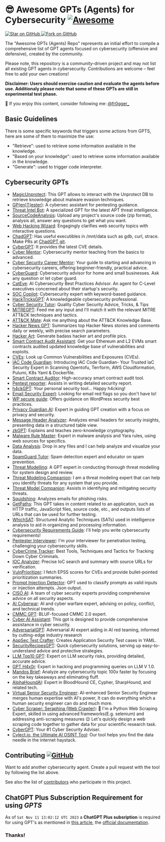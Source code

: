 # 😎 Awesome GPTs (Agents) for Cybersecurity [![Awesome](https://awesome.re/badge.svg)](https://awesome.re) 
<a href="https://github.com/fr0gger/Awesome-GPT-Agents">
    <img title="Star on GitHub" src="https://img.shields.io/github/stars/fr0gger/Awesome-GPT-Agents">
  </a>
  <a href="https://github.com/fr0gger/Awesome-GPT-Agents/fork">
    <img title="Fork on GitHub" src="https://img.shields.io/github/forks/fr0gger/Awesome-GPT-Agents">
  </a>
  
The "Awesome GPTs (Agents) Repo" represents an initial effort to compile a comprehensive list of GPT agents focused on cybersecurity (offensive and defensive), created by the community. 

Please note, this repository is a community-driven project and may not list all existing GPT agents in cybersecurity. Contributions are welcome – feel free to add your own creations!

**Disclaimer: Users should exercise caution and evaluate the agents before use. Additionaly please note that some of these GPTs are still in experimental test phase.**

🌟 If you enjoy this content, consider following me: [@fr0gger_](https://x.com/fr0gger_) 

## Basic Guidelines
There is some specific keywords that triggers some actions from GPTS, here are some of them to maximize the use:
* "Retrieve": used to retrieve some information available in the knowledge.
* "Based on your knowledge": used to retrieve some information available in the knowledge.
* "Generate": used to trigger code interpreter.

## Cybersecurity GPTs 
* [MagicUnprotect](https://chat.openai.com/g/g-U5ZnmObzh-magicunprotect): This GPT allows to interact with the Unprotect DB to retrieve knowledge about malware evasion techniques.
* [GP(en)T(ester)](https://chat.openai.com/g/g-zQfyABDUJ-gp-en-t-ester): A cybersec assistant for pentesting guidance. 
* [Threat Intel Bot](https://chat.openai.com/g/g-Vy4rIqiCF-threat-intel-bot): A specialized GPT for the latest APT threat intelligence.
* [SourceCodeAnalysis](https://chat.openai.com/g/g-K5Drw2YS9-sourcecodeanalysis-gpt): Upload any project's source code (zip format), analysis all, answer any questions to get what you want.
* [Web Hacking Wizard](https://chat.openai.com/g/g-Op6Btk7ev-web-hacking-wizard): Engagingly clarifies web security topics with interactive questions.
* [ChadGPT](https://chat.openai.com/g/g-hBDutiLmw-chadgpt): Has useful executibles in /mnt/data such as gdb, curl, strace. Make PRs at [ChadGPT git](https://github.com/chadbrewbaker/ChadGPT).
* [CyberGPT](https://chat.openai.com/g/g-GGqU669bx-cybergpt): It provides the latest CVE details.
* [Cyber Mentor](https://chat.openai.com/g/g-9PmeCxa4O-cyber-mentor): Cybersecurity mentor teaching from the basics to advanced.
* [Cyber Security Career Mentor](https://chat.openai.com/g/g-b69I3zwKd-cyber-security-career-mentor): Your guide to starting and advancing in cybersecurity careers, offering beginner-friendly, practical advice.
* [CyberGuard](https://chat.openai.com/g/g-Rqg4CFv6o-cyber-guard): Cybersecurity advisor for home and small businesses. Ask any question or let cyber guard.
* [CatEye](https://chat.openai.com/g/g-Oi3WJaHdu-cateye): AI Cybersecurity Best Practices Advisor. An agent for C-Level executives concerned about their startup's security. 
* [SOC Copilot](https://chat.openai.com/g/g-qvSadylbt-soc-copilot): Cybersecurity expert with keyword-based guidance.
* [HackTricksGPT](https://chat.openai.com/g/g-aaNx59p4q-hacktricksgpt): A knowledgeable cybersecurity professional.
* [Cyber Security Tutor](https://chat.openai.com/g/g-0VZwWuTzR-cyber-security-tutor): Quality Cyber Security Advice, Tricks, & Tips
* [MITREGPT](https://chat.openai.com/g/g-IZ6k3S4Zs-mitregpt): Feed me any input and I'll match it with the relevant MITRE ATT&CK techniques and tactics.
* [ATT&CK Mate](https://chat.openai.com/g/g-fCIE7hCLx-att-ck-mate): Ask me anything about the ATT&CK Knowledge Base.
* [Hacker News GPT](https://chat.openai.com/g/g-RfQI5RmAX-hacker-news-gpt): Summarizes top Hacker News stories and comments daily or weekly, with precise search parameters.
* [Hacker Art](https://chat.openai.com/g/g-LjmHKgJZO-hacker-art-by-rez0): Generate badass hacker art and profile pics.
* [Smart Contract Audit Assistant](https://chat.openai.com/g/g-R4dNsj0fm-smart-contract-audit-assistant-by-keybox-ai): Get your Ethereum and L2 EVMs smart contracts audited updated knowledge base of vulnerabilities and exploits.
* [CVEs](https://chat.openai.com/g/g-HQaKYlJhk-cves): Look up Common Vulnerabilities and Exposures (CVEs).
* [IAC Code Guardian](https://chat.openai.com/g/g-nT849ZvCx-iac-code-guardian): Introducing IAC Code Guardian- Your Trusted IaC Security Expert in Scanning Opentofu, Terrform, AWS Cloudformation, Pulumi, K8s Yaml & Dockerfile.
* [Smart Contract Auditor](https://chat.openai.com/g/g-VRtUR3Jpv-smart-contract-auditor): High-accuracy smart contract audit tool.
* [Pentest reporter](https://chat.openai.com/g/g-dtkGX8MrO-pentest-reporter): Assists in writing detailed security report.
* [h4ckGPT](https://chat.openai.com/g/g-1ehIO0APO-h4ckgpt): Your personal security tool… Happy h4cking!
* [Email Security Expert](https://chat.openai.com/g/g-KX6GdA8lV-email-security-expert): Looking for email red flags so you don't have to!
* [WP secure guide](https://chat.openai.com/g/g-CsvahsYRC-wp-secure-guide): Offers guidance on WordPress security best practices.
* [Privacy Guardian AI](https://chat.openai.com/g/g-gtV76JzWV-privacy-guardian-ai): Expert in guiding GPT creation with a focus on privacy and security.
* [Message Header Analyzer](https://chat.openai.com/g/g-IHl1UiMr6-message-header-analyzer): Analyzes email headers for security insights, presenting data in a structured table view.
* [zkGPT](https://chat.openai.com/g/g-UKY6elM2U-zkgpt): Explains and teaches zero-knowledge cryptography.
* [Malware Rule Master](https://chat.openai.com/g/g-NGsw2zTeW-malware-rule-master): Expert in malware analysis and Yara rules, using web sources for specifics.
* [Data Analysis](https://chat.openai.com/g/g-HMNcP6w7d-data-analysis): Drop in any files and I can help analyze and visualize your data.
* [SpamGuard Tutor](https://chat.openai.com/g/g-jhc6RyFfY-spamguard-tutor): Spam detection expert and educator on spam prevention.
* [Threat Modelling](https://chat.openai.com/g/g-3XPyoWzn3-threat-modelling): A GPT expert in conducting thorough threat modelling for system design and review.
* [Threat Modeling Companion](https://chat.openai.com/g/g-qQceHnV7T-threat-modeling-companion): I am a threat modeling expert that can help you identify threats for any system that you provide.
* [Threat Model Companion](https://chat.openai.com/g/g-8AM8fQ9wU-threat-model-companion): Assists in identifying and mitigating security threats.
* [Squidshing](https://chat.openai.com/g/g-8JrlEnLEj-squidshing): Analyzes emails for phishing risks.
* [GetPaths](https://chat.openai.com/g/g-6Bcjkotez-getpaths): This GPT takes in content related to an application, such as HTTP traffic, JavaScript files, source code, etc., and outputs lists of URLs that can be used for further testing.
* [WhichSAT](https://chat.openai.com/g/g-s1W0bUvGs-whichsat): Structured Analytic Techniques (SATs) used in intelligence analysis to aid in organizing and processing information.
* [Cybersecurity Requirements Guide](https://chat.openai.com/g/g-OXhhZQzlV-cybersecurity-requirements-guide): I'll help you write cybersecurity requirements!
* [Pentester Interviewer](https://chat.openai.com/g/g-f86Jhxi7H-pentest-interviewer): I'm your interviewer for penetration testing, challenging your cybersecurity skills.
* [CyberCrime Tracker](https://chat.openai.com/g/g-qbW4XNs80-cybercrime-tracker): Best Tools, Techniques and Tactics for Tracking Down Cyber Criminals.
* [IOC Analyzer](https://chat.openai.com/g/g-oa6XeJDGW-ioc-analyzer): Precise IoC search and summary with source URLs for verification.
* [VulnPrioritizer](https://chat.openai.com/g/g-oihYpG3oa-vuln-prioritizer): I fetch EPSS scores for CVEs and provide bullet-pointed prioritization summaries.
* [Prompt Injection Detector](https://chat.openai.com/g/g-9uwOyKoSJ-prompt-injection-detector): GPT used to classify prompts as valid inputs or injection attempts. Json output.
* [CISO AI](https://chat.openai.com/g/g-76iz872HL-ciso-ai): A team of cyber security experts providing comprehensive advice on all security aspects.
* [AI Cyberwar](https://chat.openai.com/g/g-5gRtXufX5-ai-cyberwar): AI and cyber warfare expert, advising on policy, conflict, and technical trends.
* [CMMC GPT](https://chat.openai.com/g/g-aauXdJQ31-cmmc-gpt): BLUF-focused CMMC 2.0 expert.
* [Cyber AI Assistant](https://chat.openai.com/g/g-xF21ot8u6-cyber-ai-assistant): This gpt is designed to provide comprehensive assistance in cyber security.
* [AdversarialGPT](https://chat.openai.com/g/g-clndpoLYC-adversarialgpt): Adversarial AI expert aiding in AI red teaming, informed by cutting-edge industry research
* [AppSec Test Crafter](https://chat.openai.com/g/g-59IVzvEoB-appsec-test-crafter): Creates Application Security Test cases in YAML.
* [SecurityRecipesGPT](https://chat.openai.com/g/g-ho7ID5goz-securityrecipesgpt): Quick cybersecurity solutions, serving up easy-to-understand advice and protective strategies.
* [LLM Top10 GPT](https://chat.openai.com/g/g-J8ENU2pPQ-llm-top10-gpt): Expert on LLM security risks, providing detailed, accurate advice.
* [GPT H4x0r](https://chat.openai.com/g/g-QrtVX4w0Z-gpt-h4x0r): Expert in hacking and programming queries on LLM V 1.0.
* [Mandos Brief](https://chat.openai.com/g/g-lTEDXBwRh-mandos-brief): Analyze any cybersecurity topic 100x faster by focusing on the key takeaways and eliminating fluff.
* [AlphaHoundAI](https://chat.openai.com/g/g-0p2l975AN-alphahoundai): Expert in BloodHound CE, Cypher, SharpHound, and related tech.
* [Virtual Senior Security Engineer](https://chat.openai.com/g/g-I5k6tQouD-virtual-senior-security-engineer): AI-enhanced Senior Security Engineer merges human expertise with AI's power, It can do everything which a human security engineer can do and much more.
* [Cyber Scraper: Seraphina (Web Crawler)](https://chat.openai.com/g/g-6TW6hL3cK-cyber-scraper-seraphina-web-crawler): 🐍 I'm a Python Web Scraping Expert, skilled in using advanced frameworks(E.g. selenium) and addressing anti-scraping measures 😉 Let's quickly design a web scraping code together to gather data for your scientific research task.
* [CyberGPT](https://chat.openai.com/g/g-igaKzt9pe-cybergpt): Your #1 Cyber Security Adviser.
* [Cylect.io, the Ultimate AI OSINT Tool](https://chat.openai.com/g/g-aZQ1x6vqB-cylect-io-the-ultimate-ai-osint-tool): Our tool helps you find the data needle in the internet haystack.

## Contributing <a href="https://github.com/fr0gger/Awesome-GPT-Agents/graphs/contributors"> ![GitHub](https://img.shields.io/github/contributors/MarketingPipeline/Awesome-Repo-Template) </a>

Want to add another cybersecurity agent. Create a pull request with the tool by following the list above. 

See also the list of [contributors](https://github.com/fr0gger/Awesome-GPT-Agents/graphs/contributors) who participate in this project.

## ChatGPT Plus Subscription Requirement for using _GPTS_

As of `Sat Nov 11 13:02:12 UTC 2023` a **ChatGPT Plus subsription** is required for using GPT's as mentioned in [this article](https://www.theverge.com/2023/11/6/23948957/openai-chatgpt-gpt-custom-developer-platform), the [official documentation](https://openai.com/blog/introducing-gpts).

### Thanks!
